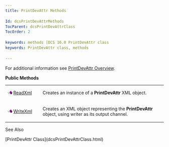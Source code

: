 ```yaml
---
title: PrintDevAttr Methods

Id: dcsPrintDevAttrMethods
TocParent: dcsPrintDevAttrClass
TocOrder: 2

keywords: methods [DCS 16.0 PrintDevAttr class
keywords: PrintDevAttr class, methods

---
```


For additional information see [PrintDevAttr Overview](dcsPrintDevAttrClass.html).

<span style="FONT-WEIGHT: bold">Public Methods</span> 
<table class="dtTABLE" id="Table3" style="border-spacing: 0px" cellspacing="0" x-use-null-cells="x-use-null-cells">
          <colgroup span="1">
            <col span="1" style="WIDTH: 20%" />
            <col span="1" style="WIDTH: 70%" />
          </colgroup>
          <tr>
            <td colspan="1" rowspan="1">

<img height="11" alt="public property" src="Images/PUBLIC%20METHOD.GIF" width="15" border="0" x-maintain-ratio="TRUE" /> [ReadXml](dcsPrintDevAttrClassReadXmlMethod.html)
</td>
            <td colspan="1" rowspan="1">

Creates an instance of a **PrintDevAttr** XML object.
</td>
          </tr>
          <tr>
            <td colspan="1" rowspan="1">

<img height="11" alt="public property" src="Images/PUBLIC%20METHOD.GIF" width="15" border="0" x-maintain-ratio="TRUE" /> [WriteXml](dcsPrintDevAttrClassWriteXmlMethod.html)
</td>
            <td colspan="1" rowspan="1">

Creates an XML object representing the **PrintDevAttr** object, using writer as its output channel.
</td>
          </tr>
</table>

See Also

<dl />
      [PrintDevAttr Class](dcsPrintDevAttrClass.html)

